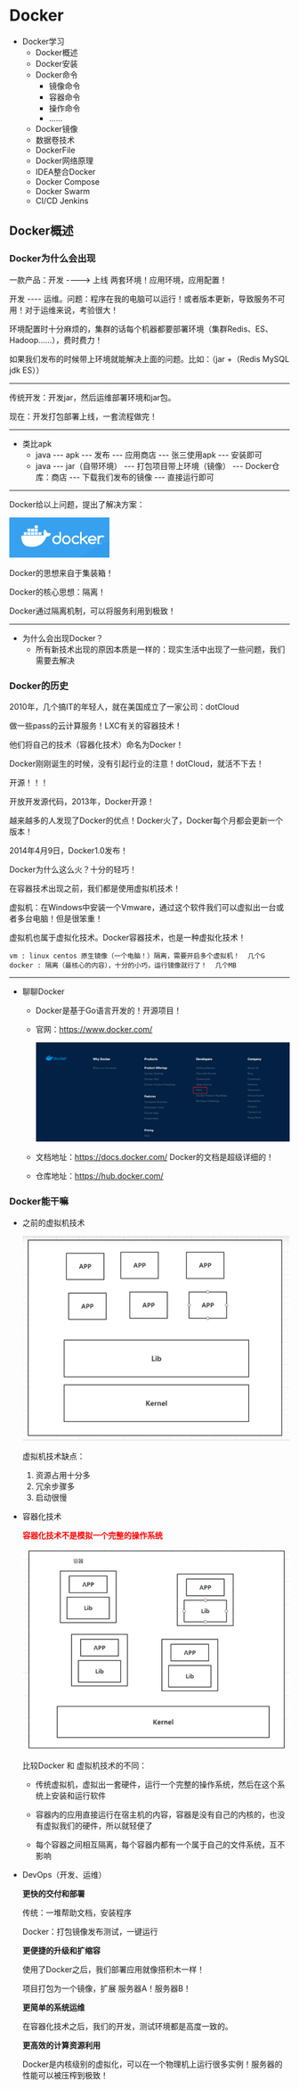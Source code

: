 # Docker

* Docker学习
  * Docker概述
  * Docker安装
  * Docker命令
    * 镜像命令
    * 容器命令
    * 操作命令
    * ......
  * Docker镜像
  * 数据卷技术
  * DockerFile
  * Docker网络原理
  * IDEA整合Docker
  * Docker Compose
  * Docker Swarm
  * CI/CD   Jenkins



## Docker概述

### Docker为什么会出现

一款产品：开发 ----> 上线  两套环境！应用环境，应用配置！

开发 ---- 运维。问题：程序在我的电脑可以运行！或者版本更新，导致服务不可用！对于运维来说，考验很大！

环境配置时十分麻烦的，集群的话每个机器都要部署环境（集群Redis、ES、Hadoop......），费时费力！

如果我们发布的时候带上环境就能解决上面的问题。比如：（jar +（Redis MySQL jdk ES））

---

传统开发：开发jar，然后运维部署环境和jar包。

现在：开发打包部署上线，一套流程做完！

---

* 类比apk
  * java --- apk --- 发布 --- 应用商店 --- 张三使用apk --- 安装即可
  * java --- jar（自带环境） --- 打包项目带上环境（镜像） --- Docker仓库：商店 --- 下载我们发布的镜像 --- 直接运行即可

---

Docker给以上问题，提出了解决方案：

![image-20201127214540710](README.assets/image-20201127214540710.png)

Docker的思想来自于集装箱！

Docker的核心思想：隔离！

Docker通过隔离机制，可以将服务利用到极致！

---

* 为什么会出现Docker？
  * 所有新技术出现的原因本质是一样的：现实生活中出现了一些问题，我们需要去解决



### Docker的历史

2010年，几个搞IT的年轻人，就在美国成立了一家公司：dotCloud

做一些pass的云计算服务！LXC有关的容器技术！

他们将自己的技术（容器化技术）命名为Docker！

Docker刚刚诞生的时候，没有引起行业的注意！dotCloud，就活不下去！

开源！！！

开放开发源代码，2013年，Docker开源！

越来越多的人发现了Docker的优点！Docker火了，Docker每个月都会更新一个版本！

2014年4月9日，Docker1.0发布！

Docker为什么这么火？十分的轻巧！

在容器技术出现之前，我们都是使用虚拟机技术！

虚拟机：在Windows中安装一个Vmware，通过这个软件我们可以虚拟出一台或者多台电脑！但是很笨重！

虚拟机也属于虚拟化技术。Docker容器技术，也是一种虚拟化技术！

```
vm : linux centos 原生镜像（一个电脑！）隔离，需要开启多个虚拟机！  几个G
docker : 隔离（最核心的内容），十分的小巧，运行镜像就行了！  几个MB
```

---

* 聊聊Docker

  * Docker是基于Go语言开发的！开源项目！

  * 官网：https://www.docker.com/

    ![image-20201127215746582](README.assets/image-20201127215746582.png)

  * 文档地址：https://docs.docker.com/    Docker的文档是超级详细的！

  * 仓库地址：https://hub.docker.com/



### Docker能干嘛

* 之前的虚拟机技术

  ![image-20201127220157627](README.assets/image-20201127220157627.png)

  虚拟机技术缺点：

  1. 资源占用十分多
  2. 冗余步骤多
  3. 启动很慢

  

* 容器化技术

  <font color=red>**容器化技术不是模拟一个完整的操作系统**</font>

  ![image-20201127220415162](README.assets/image-20201127220415162.png)

  比较Docker 和 虚拟机技术的不同：

  * 传统虚拟机，虚拟出一套硬件，运行一个完整的操作系统，然后在这个系统上安装和运行软件

  * 容器内的应用直接运行在宿主机的内容，容器是没有自己的内核的，也没有虚拟我们的硬件，所以就轻便了

  * 每个容器之间相互隔离，每个容器内都有一个属于自己的文件系统，互不影响

    

* DevOps（开发、运维）

  **更快的交付和部署**

  传统：一堆帮助文档，安装程序

  Docker：打包镜像发布测试，一键运行

  **更便捷的升级和扩缩容**

  使用了Docker之后，我们部署应用就像搭积木一样！

  项目打包为一个镜像，扩展 服务器A！服务器B！

  **更简单的系统运维**

  在容器化技术之后，我们的开发，测试环境都是高度一致的。

  **更高效的计算资源利用**

  Docker是内核级别的虚拟化，可以在一个物理机上运行很多实例！服务器的性能可以被压榨到极致！

